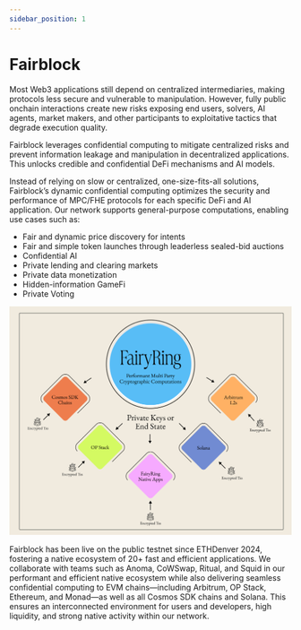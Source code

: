 ```yaml
---
sidebar_position: 1
---
```


# Fairblock

Most Web3 applications still depend on centralized intermediaries, making protocols less secure and vulnerable to manipulation. However, fully public onchain interactions create new risks exposing end users, solvers, AI agents, market makers, and other participants to exploitative tactics that degrade execution quality.

Fairblock leverages confidential computing to mitigate centralized risks and prevent information leakage and manipulation in decentralized applications. This unlocks credible and confidential DeFi mechanisms and AI models.

Instead of relying on slow or centralized, one-size-fits-all solutions, Fairblock’s dynamic confidential computing optimizes the security and performance of MPC/FHE protocols for each specific DeFi and AI application. Our network supports general-purpose computations, enabling use cases such as:

- Fair and dynamic price discovery for intents
- Fair and simple token launches through leaderless sealed-bid auctions
- Confidential AI
- Private lending and clearing markets
- Private data monetization
- Hidden-information GameFi
- Private Voting

[![Fairblock Macro Schematic](../assets/FairyRingMacroSchematic.png)](../assets/FairyRingMacroSchematic.png)


Fairblock has been live on the public testnet since ETHDenver 2024, fostering a native ecosystem of 20+ fast and efficient applications. We collaborate with teams such as Anoma, CoWSwap, Ritual, and Squid in our performant and efficient native ecosystem while also delivering seamless confidential computing to EVM chains—including Arbitrum, OP Stack, Ethereum, and Monad—as well as all Cosmos SDK chains and Solana. This ensures an interconnected environment for users and developers, high liquidity, and strong native activity within our network.